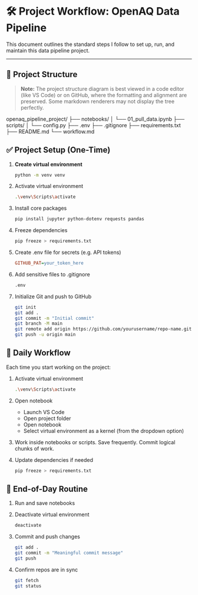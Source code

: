 # 🛠️ Project Workflow: OpenAQ Data Pipeline

This document outlines the standard steps I follow to set up, run, and maintain this data pipeline project.

---

## 📁 Project Structure

> **Note:** The project structure diagram is best viewed in a code editor (like VS Code) or on GitHub, where the formatting and alignment are preserved. Some markdown renderers may not display the tree perfectly.

openaq_pipeline_project/
├── notebooks/
│   └── 01_pull_data.ipynb
├── scripts/
│   └── config.py
├── .env
├── .gitignore
├── requirements.txt
├── README.md
└── workflow.md

## ✅ Project Setup (One-Time)

1. **Create virtual environment**
   ```bash
   python -m venv venv
   ```

2. Activate virtual environment
    ```bash
    .\venv\Scripts\activate
    ```

3. Install core packages
    ```bash
    pip install jupyter python-dotenv requests pandas
    ```

4. Freeze dependencies
    ```bash
    pip freeze > requirements.txt
    ```

5. Create .env file for secrets (e.g. API tokens)
    ```ini
    GITHUB_PAT=your_token_here
    ```

6. Add sensitive files to .gitignore
    ```bash
    .env
    ```

7. Initialize Git and push to GitHub
    ```bash
    git init
    git add .
    git commit -m "Initial commit"
    git branch -M main
    git remote add origin https://github.com/yourusername/repo-name.git
    git push -u origin main
    ```

## 🚀 Daily Workflow
Each time you start working on the project:

1. Activate virtual environment
    ```bash
    .\venv\Scripts\activate
    ```

2. Open notebook
    -  Launch VS Code
    -  Open project folder
    -  Open notebook
    -  Select virtual environment as a kernel (from the dropdown option)

3. Work inside notebooks or scripts. Save frequently. Commit logical chunks of work.

4. Update dependencies if needed
    ```bash
    pip freeze > requirements.txt
    ```

## 🌙 End-of-Day Routine

1. Run and save notebooks

2. Deactivate virtual environment
    ```bash
    deactivate
    ```

3. Commit and push changes
    ```bash
    git add .
    git commit -m "Meaningful commit message"
    git push
    ```

4. Confirm repos are in sync
    ```bash
    git fetch
    git status
    ```

